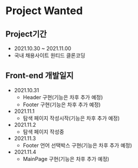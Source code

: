 # Project Wanted

## Project기간
+ 2021.10.30 ~ 2021.11.00
+ 국내 채용사이트 원티드 클론코딩

## Front-end 개발일지
+ 2021.10.31 
  + Header 구현(기능은 차후 추가 예정)
  + Footer 구현(기능은 차후 추가 예정)
+ 2021.11.1
  + 탐색 페이지 작성시작(기능은 차후 추가 예정)
+ 2021.11.2
  + 탐색 페이지 작성중
+ 2021.11.3
  + Footer 언어 선택박스 구현(기능은 차후 추가 예정)
+ 2021.11.4
  + MainPage 구현(기능은 차후 추가 예정)
